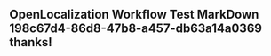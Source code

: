 <properties
ms.topic="hero-topic1"
ms.test1="hero-topic"
ms.test2="test"/>

## OpenLocalization Workflow Test MarkDown 198c67d4-86d8-47b8-a457-db63a14a0369 thanks!

